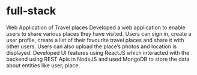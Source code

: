 # full-stack
Web Application of Travel places
Developed a web application to enable users to share various places they have visited.
Users can sign in, create a user profile, create a list of their favourite travel places and share it with other users. Users can
also upload the place’s photos and location is displayed.
Developed UI features using ReactJS which interacted with the backend using REST Apis in NodeJS and used MongoDB
to store the data about entities like user, place.
